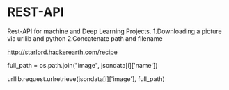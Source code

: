 # REST-API
Rest-API for machine and Deep Learning Projects.
1.Downloading a picture via urllib and python
2.Concatenate path and filename

http://starlord.hackerearth.com/recipe

full_path = os.path.join("image", jsondata[i]['name'])

urllib.request.urlretrieve(jsondata[i]['image'], full_path)

